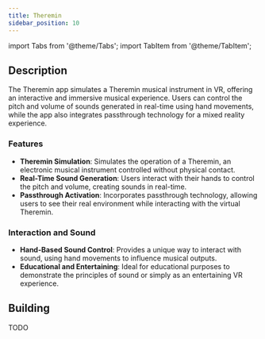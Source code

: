 ```yaml
---
title: Theremin
sidebar_position: 10
---
```


import Tabs from '@theme/Tabs';
import TabItem from '@theme/TabItem';

## Description

The Theremin app simulates a Theremin musical instrument in VR, offering an interactive and immersive musical experience. Users can control the pitch and volume of sounds generated in real-time using hand movements, while the app also integrates passthrough technology for a mixed reality experience.

### Features
 - **Theremin Simulation**: Simulates the operation of a Theremin, an electronic musical instrument controlled without physical contact.
 - **Real-Time Sound Generation**: Users interact with their hands to control the pitch and volume, creating sounds in real-time.
 - **Passthrough Activation**: Incorporates passthrough technology, allowing users to see their real environment while interacting with the virtual Theremin.


### Interaction and Sound
- **Hand-Based Sound Control**: Provides a unique way to interact with sound, using hand movements to influence musical outputs.
- **Educational and Entertaining**: Ideal for educational purposes to demonstrate the principles of sound or simply as an entertaining VR experience.

## Building

<Tabs groupId="target-os" queryString>

  <TabItem value="quest" label="Quest">
    TODO
  </TabItem>

</Tabs>
